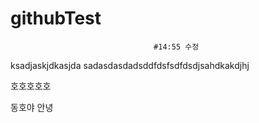 # githubTest

                                    #14:55 수정
ksadjaskjdkasjda              sadasdasdadsddfdsfsdfdsdjsahdkakdjhj




호호호호호




동호야 안녕